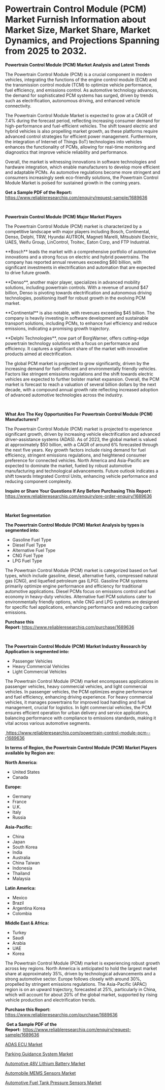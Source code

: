 <p><h1>Powertrain Control Module (PCM) Market Furnish Information about Market Size, Market Share, Market Dynamics, and Projections Spanning from 2025 to 2032.</h1></p><p><strong>Powertrain Control Module (PCM) Market Analysis and Latest Trends</strong></p>
<p><p>The Powertrain Control Module (PCM) is a crucial component in modern vehicles, integrating the functions of the engine control module (ECM) and the transmission control module (TCM) to optimize vehicle performance, fuel efficiency, and emissions control. As automotive technology advances, the demand for sophisticated PCM systems has surged, driven by trends such as electrification, autonomous driving, and enhanced vehicle connectivity.</p><p>The Powertrain Control Module Market is expected to grow at a CAGR of 7.4% during the forecast period, reflecting increasing consumer demand for high-performance and fuel-efficient vehicles. The shift toward electric and hybrid vehicles is also propelling market growth, as these platforms require advanced control strategies for efficient power management. Furthermore, the integration of Internet of Things (IoT) technologies into vehicles enhances the functionality of PCMs, allowing for real-time monitoring and diagnostics that improve vehicle reliability and performance.</p><p>Overall, the market is witnessing innovations in software technologies and hardware integration, which enable manufacturers to develop more efficient and adaptable PCMs. As automotive regulations become more stringent and consumers increasingly seek eco-friendly solutions, the Powertrain Control Module Market is poised for sustained growth in the coming years.</p></p>
<p><strong>Get a Sample PDF of the Report:&nbsp;</strong> <a href="https://www.reliableresearchiq.com/enquiry/request-sample/1689636?utm_campaign=1837&utm_medium=2&utm_source=Github&utm_content=ia&utm_term=26032025&utm_id=powertrain-control-module-pcm">https://www.reliableresearchiq.com/enquiry/request-sample/1689636</a></p>
<p>&nbsp;</p>
<p><strong>Powertrain Control Module (PCM) Major Market Players</strong></p>
<p><p>The Powertrain Control Module (PCM) market is characterized by a competitive landscape with major players including Bosch, Continental, Denso, Delphi, TRW, Hyundai AUTRON, Magneti Marelli, Mitsubishi Electric, UAES, Weifu Group, LinControl, Troitec, Eaton Corp, and FTP Industrial. </p><p>**Bosch** leads the market with a comprehensive portfolio of automotive innovations and a strong focus on electric and hybrid powertrains. The company has reported annual revenues exceeding $80 billion, with significant investments in electrification and automation that are expected to drive future growth.</p><p>**Denso**, another major player, specializes in advanced mobility solutions, including powertrain controls. With a revenue of around $47 billion, Denso is pivoting towards electrification and autonomous driving technologies, positioning itself for robust growth in the evolving PCM market.</p><p>**Continental** is also notable, with revenues exceeding $45 billion. The company is heavily investing in software development and sustainable transport solutions, including PCMs, to enhance fuel efficiency and reduce emissions, indicating a promising growth trajectory.</p><p>**Delphi Technologies**, now part of BorgWarner, offers cutting-edge powertrain technology solutions with a focus on performance and efficiency. It captures a significant share of the market with innovative products aimed at electrification.</p><p>The global PCM market is projected to grow significantly, driven by the increasing demand for fuel-efficient and environmentally friendly vehicles. Factors like stringent emissions regulations and the shift towards electric vehicles are expected to further bolster market expansion. Overall, the PCM market is forecast to reach a valuation of several billion dollars by the next decade, with a compound annual growth rate reflecting increased adoption of advanced automotive technologies across the industry.</p></p>
<p>&nbsp;</p>
<p><strong>What Are The Key Opportunities For Powertrain Control Module (PCM) Manufacturers?</strong></p>
<p><p>The Powertrain Control Module (PCM) market is projected to experience significant growth, driven by increasing vehicle electrification and advanced driver-assistance systems (ADAS). As of 2023, the global market is valued at approximately $50 billion, with a CAGR of around 6% forecasted through the next five years. Key growth factors include rising demand for fuel efficiency, stringent emissions regulations, and heightened consumer preference for connected vehicles. North America and Asia-Pacific are expected to dominate the market, fueled by robust automotive manufacturing and technological advancements. Future outlook indicates a shift towards Integrated Control Units, enhancing vehicle performance and reducing component complexity.</p></p>
<p><strong>Inquire or Share Your Questions If Any Before Purchasing This Report:</strong> <a href="https://www.reliableresearchiq.com/enquiry/pre-order-enquiry/1689636?utm_campaign=1837&utm_medium=2&utm_source=Github&utm_content=ia&utm_term=26032025&utm_id=powertrain-control-module-pcm">https://www.reliableresearchiq.com/enquiry/pre-order-enquiry/1689636</a></p>
<p>&nbsp;</p>
<p><strong>Market Segmentation</strong></p>
<p><strong>The Powertrain Control Module (PCM) Market Analysis by types is segmented into:</strong></p>
<p><ul><li>Gasoline Fuel Type</li><li>Diesel Fuel Type</li><li>Alternative Fuel Type</li><li>CNG Fuel Type</li><li>LPG Fuel Type</li></ul></p>
<p><p>The Powertrain Control Module (PCM) market is categorized based on fuel types, which include gasoline, diesel, alternative fuels, compressed natural gas (CNG), and liquefied petroleum gas (LPG). Gasoline PCM systems primarily optimize engine performance and efficiency for traditional automotive applications. Diesel PCMs focus on emissions control and fuel economy in heavy-duty vehicles. Alternative fuel PCM solutions cater to environmentally friendly options, while CNG and LPG systems are designed for specific fuel applications, enhancing performance and reducing carbon emissions.</p></p>
<p><strong>Purchase this Report:&nbsp;</strong><a href="https://www.reliableresearchiq.com/purchase/1689636?utm_campaign=1837&utm_medium=2&utm_source=Github&utm_content=ia&utm_term=26032025&utm_id=powertrain-control-module-pcm">https://www.reliableresearchiq.com/purchase/1689636</a></p>
<p>&nbsp;</p>
<p><strong>The Powertrain Control Module (PCM) Market Industry Research by Application is segmented into:</strong></p>
<p><ul><li>Passenger Vehicles</li><li>Heavy Commercial Vehicles</li><li>Light Commercial Vehicles</li></ul></p>
<p><p>The Powertrain Control Module (PCM) market encompasses applications in passenger vehicles, heavy commercial vehicles, and light commercial vehicles. In passenger vehicles, the PCM optimizes engine performance and fuel efficiency, enhancing driving experience. For heavy commercial vehicles, it manages powertrains for improved load handling and fuel management, crucial for logistics. In light commercial vehicles, the PCM ensures efficient operation for urban delivery and service applications, balancing performance with compliance to emissions standards, making it vital across various automotive segments.</p></p>
<p><a href="https://www.reliableresearchiq.com/powertrain-control-module-pcm--r1689636?utm_campaign=1837&utm_medium=2&utm_source=Github&utm_content=ia&utm_term=26032025&utm_id=powertrain-control-module-pcm">&nbsp;https://www.reliableresearchiq.com/powertrain-control-module-pcm--r1689636</a></p>
<p><strong>In terms of Region, the Powertrain Control Module (PCM) Market Players available by Region are:</strong></p>
<p>
    <p> <strong> North America: </strong>
        <ul>
            <li>United States</li>
            <li>Canada</li>
        </ul>
        </p> 
    <p> <strong> Europe: </strong>
        <ul>
            <li>Germany</li>
            <li>France</li>
            <li>U.K.</li>
            <li>Italy</li>
            <li>Russia</li>
        </ul>
        </p> 
    <p> <strong> Asia-Pacific: </strong>
        <ul>
            <li>China</li>
            <li>Japan</li>
            <li>South Korea</li>
            <li>India</li>
            <li>Australia</li>
            <li>China Taiwan</li>
            <li>Indonesia</li>
            <li>Thailand</li>
            <li>Malaysia</li>
        </ul>
        </p> 
    <p> <strong> Latin America: </strong>
        <ul>
            <li>Mexico</li>
            <li>Brazil</li>
            <li>Argentina Korea</li>
            <li>Colombia</li>
        </ul>
        </p> 
    <p> <strong> Middle East & Africa: </strong>
        <ul>
            <li>Turkey</li>
            <li>Saudi</li>
            <li>Arabia</li>
            <li>UAE</li>
            <li>Korea</li>
        </ul>
    </p>
    </p>
<p><p>The Powertrain Control Module (PCM) market is experiencing robust growth across key regions. North America is anticipated to hold the largest market share at approximately 35%, driven by technological advancements and a strong automotive sector. Europe follows closely with around 30%, propelled by stringent emissions regulations. The Asia-Pacific (APAC) region is on an upward trajectory, forecasted at 25%, particularly in China, which will account for about 20% of the global market, supported by rising vehicle production and electrification trends.</p></p>
<p><strong>Purchase this Report: </strong><a href="https://www.reliableresearchiq.com/purchase/1689636?utm_campaign=1837&utm_medium=2&utm_source=Github&utm_content=ia&utm_term=26032025&utm_id=powertrain-control-module-pcm">https://www.reliableresearchiq.com/purchase/1689636</a></p>
<p>&nbsp;<strong>Get a Sample PDF of the Report:&nbsp;&nbsp;</strong><a href="https://www.reliableresearchiq.com/enquiry/request-sample/1689636?utm_campaign=1837&utm_medium=2&utm_source=Github&utm_content=ia&utm_term=26032025&utm_id=powertrain-control-module-pcm">https://www.reliableresearchiq.com/enquiry/request-sample/1689636</a></p>
<p><strong></strong></p>
<p><p><a href="https://github.com/dumanelina6v/Market-Research-Report-List-1/blob/main/adas-ecu-market.md?utm_campaign=1837&utm_medium=2&utm_source=Github&utm_content=ia&utm_term=26032025&utm_id=powertrain-control-module-pcm">ADAS ECU Market</a></p><p><a href="https://github.com/spineamosa0e/Market-Research-Report-List-1/blob/main/parking-guidance-system-market.md?utm_campaign=1837&utm_medium=2&utm_source=Github&utm_content=ia&utm_term=26032025&utm_id=powertrain-control-module-pcm">Parking Guidance System Market</a></p><p><a href="https://github.com/dekamrapinq1/Market-Research-Report-List-1/blob/main/automotive-48v-lithium-battery-market.md?utm_campaign=1837&utm_medium=2&utm_source=Github&utm_content=ia&utm_term=26032025&utm_id=powertrain-control-module-pcm">Automotive 48V Lithium Battery Market</a></p><p><a href="https://github.com/waldarolka1j/Market-Research-Report-List-1/blob/main/automobile-mems-sensors-market.md?utm_campaign=1837&utm_medium=2&utm_source=Github&utm_content=ia&utm_term=26032025&utm_id=powertrain-control-module-pcm">Automobile MEMS Sensors Market</a></p><p><a href="https://github.com/khifzaba/Market-Research-Report-List-1/blob/main/automotive-fuel-tank-pressure-sensors-market.md?utm_campaign=1837&utm_medium=2&utm_source=Github&utm_content=ia&utm_term=26032025&utm_id=powertrain-control-module-pcm">Automotive Fuel Tank Pressure Sensors Market</a></p></p>